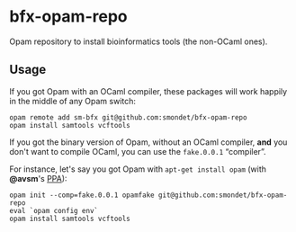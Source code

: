 bfx-opam-repo
=============

Opam repository to install bioinformatics tools (the non-OCaml ones).

Usage
-----

If you got Opam with an OCaml compiler, these packages will work happily in the
middle of any Opam switch:

    opam remote add sm-bfx git@github.com:smondet/bfx-opam-repo
    opam install samtools vcftools

If you got the binary version of Opam, without an OCaml compiler, **and** you
don't want to compile OCaml, you can use the `fake.0.0.1` “compiler”.

For instance, let's say you got Opam with `apt-get install opam` 
(with **@avsm**'s [PPA](https://launchpad.net/~avsm/+archive/ubuntu/ppa)):

    opam init --comp=fake.0.0.1 opamfake git@github.com:smondet/bfx-opam-repo
    eval `opam config env`
    opam install samtools vcftools


